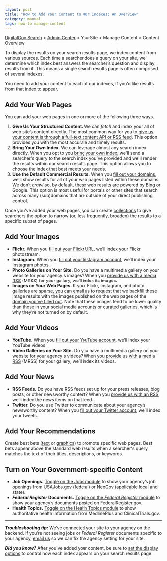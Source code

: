 ```yaml
---
layout: post
title: "How to Add Your Content to Our Indexes: An Overview"
category: manual
tags: how-to manage-content
---
```


[DigitalGov Search](/index.html) > [Admin Center](https://search.usa.gov/sites/) > YourSite > Manage Content > Content Overview

To display the results on your search results page, we index content from various sources. Each time a searcher does a query on your site, we determine which index best answers the searcher’s question and display results from it. This means a single search results page is often comprised of several indexes.

You need to add your content to each of our indexes, if you’d like results from that index to appear.

## Add Your Web Pages

You can add your web pages in one or more of the following three ways.

1. **Give Us Your Structured Content.** We can *fetch* and index your all of web site’s content directly. The most common way for you to [give us your content is through a full-text content API or RSS feed](/blog/content-integration.html). This option provides you with the most accurate and timely results.
1. **Bring Your Own Index.** We can leverage almost any search index directly. When you opt to you [bring your own index](/blog/byoi.html), we'll send a searcher's query to the search index you’ve provided and we'll render the results within our search results page. This option allows you to choose the index that best meets your needs.
1. **Use the Default Commercial Results.** When you [fill out your domains](/manual/domains.html), we’ll show results for all of your web pages listed within these domains. We don’t *crawl* so, by default, these web results are powered by Bing or Google. This option is most useful for portals or other sites that search across many (sub)domains that are outside of your direct publishing control.

Once you've added your web pages, you can create [collections](/manual/collections.html) to give searchers the option to narrow (or, less frequently, broaden) the results to a specific subset of pages.

## Add Your Images

* **Flickr.** When you [fill out your Flickr URL](/manual/flickr.html), we’ll index your Flickr photostream.
* **Instagram.** When you [fill out your Instagram account](/manual/instagram.html), we’ll index your Instagram photos.
* **Photo Galleries on Your Site.** Do you have a multimedia gallery on your website for your agency's images? When you [provide us with a media RSS](/manual/rss.html) (MRSS) for your gallery, we’ll index its images.
* **Images on Your Web Pages.** If your Flickr, Instagram, and photo galleries are sparse, you can [email us](mailto:search@support.digitalgov.gov) to request that we backfill these image results with the images published on the web pages of the [domain you’ve filled out](/manual/domains.html). Note that these images tend to be lower quality than those in your social media accounts or curated galleries, which is why they’re not turned on by default.

## Add Your Videos

* **YouTube.** When you [fill out your YouTube account](/manual/youtube.html), we’ll index your YouTube videos.
* **Video Galleries on Your Site.** Do you have a multimedia gallery on your website for your agency's videos? When you [provide us with a media RSS](/manual/rss.html) (MRSS) for your gallery, we’ll index its videos.

## Add Your News

* **RSS Feeds.** Do you have RSS feeds set up for your press releases, blog posts, or other newsworthy content? When you [provide us with an RSS](/manual/rss.html), we’ll index the news items on that feed.
* **Twitter.** Do you use Twitter to communicate about your agency’s newsworthy content? When you [fill out your Twitter account](/manual/twitter.html), we’ll index your tweets.

## Add Your Recommendations

Create best bets ([text](/manual/best-bets-text.html) or [graphics](/manual/best-bets-graphics.html)) to promote specific web pages. Best bets appear above the standard web results when a searcher's query matches the text of their titles, descriptions, or keywords.

## Turn on Your Government-specific Content

* **Job Openings.** [Toggle on the Jobs module](/manual/govbox-jobs.html) to show your agency’s job openings from USAJobs.gov (federal) or NeoGov (applicable local and state). 
* ***Federal Register* Documents.** [Toggle on the *Federal Register* module](/manual/govbox-federal-register.html) to show your agency’s documents posted on FederalRegister.gov. 
* **Health Topics.** [Toggle on the Health Topics module](/manual/govbox-health.html) to show authoritative health information from MedlinePlus and ClinicalTrials.gov.

---

***Troubleshooting tip:*** We’ve connected your site to your agency on the backend. If you’re not seeing jobs or *Federal Register* documents specific to your agency, [email us](mailto:search@support.digitalgov.gov) so we can fix the agency setting for your site.

***Did you know?*** After you've added your content, be sure to [set the display options](/manual/display-overview.html) to control how each index appears on your search results page.